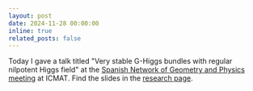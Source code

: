 ```yaml
---
layout: post
date: 2024-11-28 00:00:00
inline: true
related_posts: false
---
```


Today I gave a talk titled "Very stable G-Higgs bundles with regular nilpotent Higgs field" at the [Spanish Network of Geometry and Physics meeting](https://www.icmat.es/congresos/2024/RTGF/) at ICMAT. Find the slides in the [research page](/publications).
